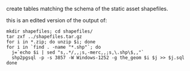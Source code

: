 create tables matching the schema of the static asset shapefiles.

this is an edited version of the output of:

```
mkdir shapefiles; cd shapefiles/
tar zxf ../shapefiles.tar.gz
for i in *.zip; do unzip $i; done
for i in `find . -name "*.shp"`; do
  j=`echo $i | sed "s,.*/,,;s,-merc,,;s,\.shp\$,,"`
  shp2pgsql -p -s 3857 -W Windows-1252 -g the_geom $i $j >> $j.sql
done
```

